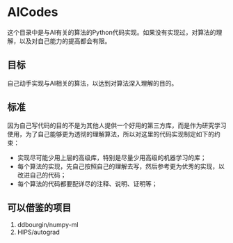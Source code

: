 # AICodes

这个目录中是与AI有关的算法的Python代码实现。如果没有实现过，对算法的理解，以及对自己能力的提高都会有限。

## 目标

自己动手实现与AI相关的算法，以达到对算法深入理解的目的。

## 标准

因为自己写代码的目的不是为其他人提供一个好用的第三方库，而是作为研究学习使用，为了自己能够更为透彻的理解算法，所以对这里的代码实现制定如下的约束：

- 实现尽可能少用上层的高级库，特别是尽量少用高级的机器学习的库；
- 每个算法的实现，先自己按照自己的理解去写，然后参考更为优秀的实现，以改进自己的代码；
- 每个算法的代码都要配详尽的注释、说明、证明等；

## 可以借鉴的项目

1. ddbourgin/numpy-ml
2. HIPS/autograd
